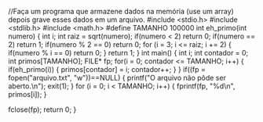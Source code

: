 //Faça um programa que armazene dados na memória (use um array) depois grave esses
dados em um arquivo.
#include <stdio.h>
#include <stdlib.h>
#include <math.h>
#define TAMANHO 100000
int eh_primo(int numero)
{
int i;
int raiz = sqrt(numero);
if(numero < 2) return 0;
if(numero == 2) return 1;
if(numero % 2 == 0) return 0;
for (i = 3; i <= raiz; i += 2)
{
if(numero % i == 0) return 0;
}
return 1;
}
int main() {
int i;
int contador = 0;
int primos[TAMANHO];
FILE* fp;
for(i = 0; contador <= TAMANHO; i++)
{
if(eh_primo(i))
{
primos[contador] = i;
contador++;
}
}
if((fp = fopen("arquivo.txt", "w"))==NULL)
{
printf("O arquivo não pôde ser aberto.\n");
exit(1);
}
for (i = 0; i < TAMANHO; i++)
{
fprintf(fp, "%d\n", primos[i]);
}

fclose(fp);
return 0;
}
